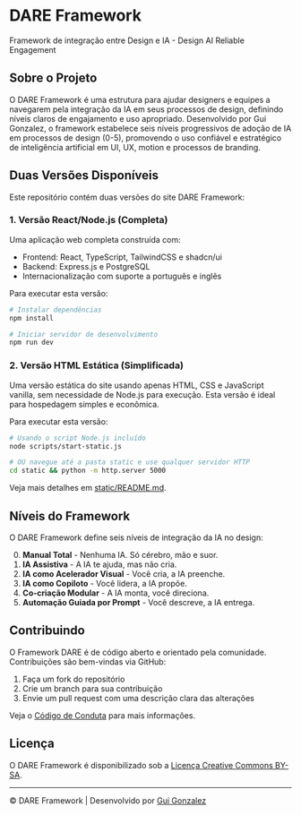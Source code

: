 # DARE Framework

Framework de integração entre Design e IA - Design AI Reliable Engagement

## Sobre o Projeto

O DARE Framework é uma estrutura para ajudar designers e equipes a navegarem pela integração da IA em seus processos de design, definindo níveis claros de engajamento e uso apropriado. Desenvolvido por Gui Gonzalez, o framework estabelece seis níveis progressivos de adoção de IA em processos de design (0-5), promovendo o uso confiável e estratégico de inteligência artificial em UI, UX, motion e processos de branding.

## Duas Versões Disponíveis

Este repositório contém duas versões do site DARE Framework:

### 1. Versão React/Node.js (Completa)

Uma aplicação web completa construída com:
- Frontend: React, TypeScript, TailwindCSS e shadcn/ui
- Backend: Express.js e PostgreSQL
- Internacionalização com suporte a português e inglês

Para executar esta versão:

```bash
# Instalar dependências
npm install

# Iniciar servidor de desenvolvimento
npm run dev
```

### 2. Versão HTML Estática (Simplificada)

Uma versão estática do site usando apenas HTML, CSS e JavaScript vanilla, sem necessidade de Node.js para execução. Esta versão é ideal para hospedagem simples e econômica.

Para executar esta versão:

```bash
# Usando o script Node.js incluído
node scripts/start-static.js

# OU navegue até a pasta static e use qualquer servidor HTTP
cd static && python -m http.server 5000
```

Veja mais detalhes em [static/README.md](static/README.md).

## Níveis do Framework

O DARE Framework define seis níveis de integração da IA no design:

0. **Manual Total** - Nenhuma IA. Só cérebro, mão e suor.
1. **IA Assistiva** - A IA te ajuda, mas não cria.
2. **IA como Acelerador Visual** - Você cria, a IA preenche.
3. **IA como Copiloto** - Você lidera, a IA propõe.
4. **Co-criação Modular** - A IA monta, você direciona.
5. **Automação Guiada por Prompt** - Você descreve, a IA entrega.

## Contribuindo

O Framework DARE é de código aberto e orientado pela comunidade. Contribuições são bem-vindas via GitHub:

1. Faça um fork do repositório
2. Crie um branch para sua contribuição
3. Envie um pull request com uma descrição clara das alterações

Veja o [Código de Conduta](https://github.com/guigonzalez/dare-framework/blob/main/CODE_OF_CONDUCT.md) para mais informações.

## Licença

O DARE Framework é disponibilizado sob a [Licença Creative Commons BY-SA](https://creativecommons.org/licenses/by-sa/4.0/).

---

© DARE Framework | Desenvolvido por [Gui Gonzalez](https://br.linkedin.com/in/guigonzalez/pt)